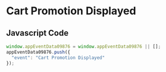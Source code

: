 # Cart Promotion Displayed

### 

## Javascript Code
```js
window.appEventData09876 = window.appEventData09876 || [];
appEventData09876.push({
  "event": "Cart Promotion Displayed"
});
```








